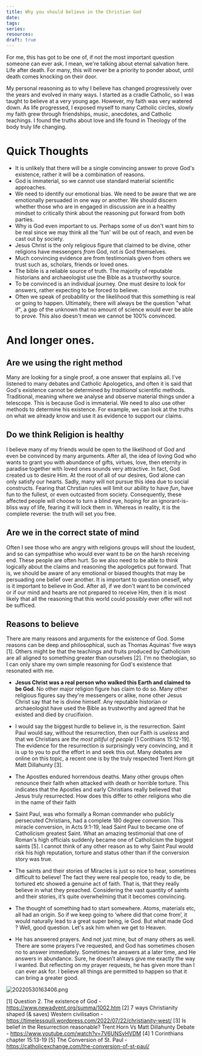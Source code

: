 ```yaml
---
title: Why you should believe in the Christian God
date: 
tags: 
series: 
resources: 
draft: true
---
```


For me, this has got to be one of, if not the most important question someone can ever ask. I mean, we're talking about eternal salvation here. Life after death. For many, this will never be a priority to ponder about, until death comes knocking on their door.

My personal reasoning as to why I believe has changed progressively over the years and evolved in many ways. I started as a cradle Catholic, so I was taught to believe at a very young age. However, my faith was very watered down. As life progressed, I exposed myself to many Catholic circles, slowly my faith grew through friendships, music, anecdotes, and Catholic teachings. I found the truths about love and life found in Theology of the body truly life changing.  


# Quick Thoughts
- It is unlikely that there will be a single convincing answer to prove God's existence, rather it will be a combination of reasons.
- God is immaterial, so we cannot use standard material scientific approaches.
- We need to identify our emotional bias. We need to be aware that we are emotionally persuaded in one way or another. We should discern whether those who are in engaged in discussion are in a healthy mindset to critically think about the reasoning put forward from both parties.
- Why is God even important to us. Perhaps some of us don't want him to be real since we may think all the 'fun' will be out of reach, and even be cast out by society.
- Jesus Christ is the only religious figure that claimed to be divine, other religions have messengers *from* God, not *is* God themselves. 
- Much convincing evidence are from testimonials given from others we trust such as, scholars, friends or loved ones.
- The bible is a reliable source of truth. The majority of reputable historians and archaeologist use the Bible as a trustworthy source.
- To be convinced is an individual journey. One must desire to look for answers, rather expecting to be forced to believe.
- Often we speak of probability or the likelihood that this something is real or going to happen. Ultimately, there will always be the question "what if", a gap of the unknown that no amount of science would ever be able to prove. This also doesn't mean we cannot be 100% convinced.

# And longer ones.

## Are we using the right method
Many are looking for a single proof, a one answer that explains all. I've listened to many debates and Catholic Apologetics, and often it is said that God's existence cannot be determined by *traditional* scientific methods. Traditional, meaning where we analyse and observe material things under a telescope. This is because God is immaterial. We need to also use other methods to determine his existence. For example, we can look at the truths on what we already know and use it as evidence to support our claims.

## Do we think Religion is healthy
I believe many of my friends would be open to the likelihood of God and even be convinced by many arguments. After all, the idea of loving God who wants to grant you with abundance of gifts, virtues, love, then eternity in paradise together with loved ones sounds very attractive. In fact, God created us to desire Him. At the root of all of our desires,  God alone can only satisfy our hearts. Sadly, many will not pursue this idea due to social constructs. Fearing that Chrstian rules will limit our ability to have *fun*, have fun to the fullest, or even outcasted from society. Consequently, these affected people will choose to turn a blind eye, hoping for an ignorant-is-bliss way of life, fearing it will lock them in.  Whereas in reality, it is the complete reverse: the truth will set you free. 

## Are we in the correct state of mind
Often I see those who are angry with religions groups will shout the loudest, and so can sympathise who would ever want to be on the harsh receiving end. These people are often hurt. So we also need to be able to think logically about the claims and reasoning the apologetics put forward. That is, we should be aware of any emotional or biased thoughts that may be persuading one belief over another. It is important to question oneself, why is it important to believe in God. After all, if we don't want to be convinced or if our mind and hearts are not prepared to receive Him, then it is most likely that all the reasoning that this world could possibly ever offer will not be sufficed.

## Reasons to believe
There are many reasons and arguments for the existence of God.  Some reasons can be deep and philosophical, such as Thomas Aquinas' five ways [1]. Others might be that the teachings and fruits produced by Catholicism are all aligned to something greater than ourselves [2]. I'm no theologian, so I can only share my own simple reasoning for God's existence that resonated with me.

- **Jesus Christ was a real person who walked this Earth and claimed to be God**. No other major religion figure has claim to do so. Many other religious figures say they're messengers or alike, none other Jesus Christ say that he is divine himself. Any reputable historian or archaeologist have used the Bible as trustworthy and agreed that he existed and died by crucifixion.

- I would say the biggest hurdle to believe in, is the resurrection. Saint Paul would say, without the resurrection, then our Faith is *useless* and that we Christians are *the most pitiful of people* [1 Corithians 15:12-19]. The evidence for the resurrection is surprisingly very convincing, and it is up to you to put the effort in and seek this out. Many debates are online on this topic, a recent one is by the truly respected Trent Horn git Matt Dillahunty [3].

- The Apostles endured horrendous deaths. Many other groups often renounce their faith when attacked with death or horrible torture. This indicates that the Apostles and early Christians really believed that Jesus truly resurrected. How does this differ to other religions who die in the name of their faith

- Saint Paul, was who formally a Roman commander who publicly persecuted Christians, had a complete 180 degree conversion. This miracle conversion, in Acts 9:1-19, lead Saint Paul to became one of Catholicism greatest Saint. What an amazing testimonial that one of Roman's high officials suddenly became one of Catholicism the biggest saints [5]. I cannot think of any other reason as to why Saint Paul would risk his high reputation, torture and status other than if the conversion story was true.

- The saints and their stories of Miracles is just so nice to hear, sometimes difficult to believe! The fact they were real people too, ready to die, be tortured etc showed a genuine act of faith. That is, that they really believe in what they preached. Considering the vast quantity of saints and their stories, it’s quite overwhelming that it becomes convincing.

-   The thought of something had to start somewhere. Atoms, materials etc, all had an origin. So if we keep going to ‘where did that come from’, it would naturally lead to a great super being, ie God. But what made God ? Well, good question. Let's ask him when we get to Heaven.

-   He has answered prayers. And not just mine, but of many others as well. There are some prayers I’ve requested, and God has sometimes chosen no to answer immediately. Sometimes he answers at a later time, and He answers in abundance. Sure, he doesn’t always give me exactly the way I wanted. But reflecting on my prayer requests, he has given more than I can ever ask for. I believe all things are permitted to happen so that it can bring a greater good.



![20220530163406.png](/images/20220530163406.png)


[1] Question 2. The existence of God - https://www.newadvent.org/summa/1002.htm
[2] 7 ways Christianity shaped (& saves) Western civilisation - https://timelessquill.wordpress.com/2022/07/22/christianity-west/
[3] Is belief in the Resurrection reasonable? Trent Horn Vs Matt Dillahunty Debate - https://www.youtube.com/watch?v=7V6UNSvHVDM
[4] 1 Corinthians chapter 15:13-19
[5] The Conversion of St. Paul - https://catholicexchange.com/the-conversion-of-st-paul/

